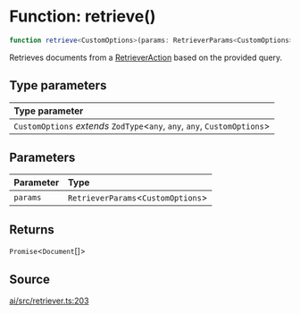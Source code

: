 # Function: retrieve()

```ts
function retrieve<CustomOptions>(params: RetrieverParams<CustomOptions>): Promise<Document[]>
```

Retrieves documents from a [RetrieverAction](../type-aliases/RetrieverAction.md) based on the provided query.

## Type parameters

| Type parameter |
| :------ |
| `CustomOptions` *extends* `ZodType`\<`any`, `any`, `any`, `CustomOptions`\> |

## Parameters

| Parameter | Type |
| :------ | :------ |
| `params` | `RetrieverParams`\<`CustomOptions`\> |

## Returns

`Promise`\<`Document`[]\>

## Source

[ai/src/retriever.ts:203](https://github.com/firebase/genkit/blob/9cb10ef63dd6659f1a31ffd2367b7efa8acc10e5/js/ai/src/retriever.ts#L203)
